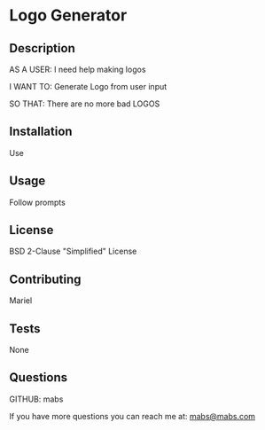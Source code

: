 # Logo Generator

## Description

AS A USER: I need help making logos

I WANT TO: Generate Logo from user input

SO THAT: There are no more bad LOGOS

## Installation

Use

## Usage

Follow prompts

## License

BSD 2-Clause "Simplified" License

## Contributing

Mariel

## Tests

None

## Questions

GITHUB: mabs

If you have more questions you can reach me at: mabs@mabs.com
